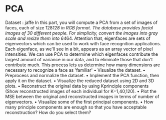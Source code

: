 # PCA
Dataset : jaffe
In this part, you will compute a PCA from a set of images of faces, each of size 128*128 in RGB
format. The database provides facial images of 30 different people. For simplicity, convert the
images into gray scale and resize them into 64*64. Attention that, eigenfaces are sets of
eigenvectors which can be used to work with face recognition applications. Each eigenface, as
we'll see in a bit, appears as an array vector of pixel intensities. We can use PCA to determine
which eigenfaces contribute the largest amount of variance in our data, and to eliminate those that
don't contribute much. This process lets us determine how many dimensions are necessary to
recognize a face as 'familiar'
• Visualize the dataset.
• Preprocess and normalize the dataset.
• Implement the PCA function, then apply it on the dataset.
• Visualize the reduced dataset using 2D and 3D plots.
• Reconstruct the original data by using Kprinciple components (Show reconstructed images
of each individual for K=1,40,120).
• Plot the MSE between the original and reconstructed images in terms of number of
eigenvectors.
• Visualize some of the first principal components.
• How many principle components are enough so that you have acceptable reconstruction?
How do you select them?
